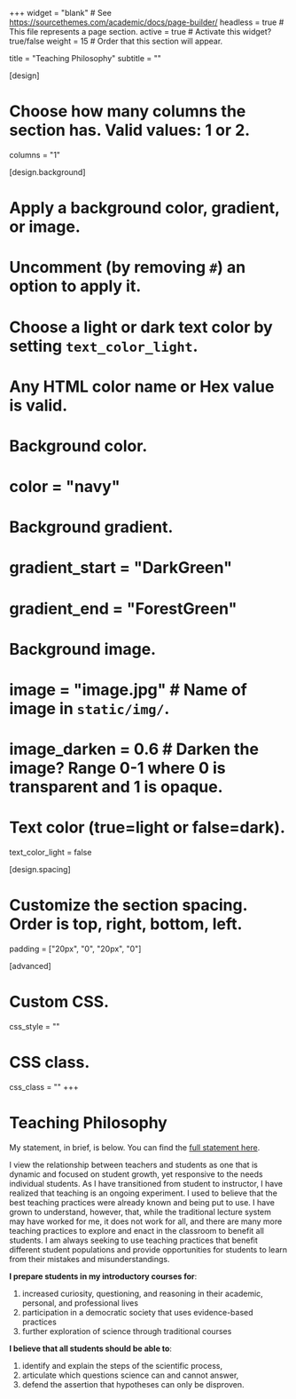 +++
widget = "blank"  # See https://sourcethemes.com/academic/docs/page-builder/
headless = true  # This file represents a page section.
active = true  # Activate this widget? true/false
weight = 15  # Order that this section will appear.

title = "Teaching Philosophy"
subtitle = ""

[design]
  # Choose how many columns the section has. Valid values: 1 or 2.
  columns = "1"

[design.background]
  # Apply a background color, gradient, or image.
  #   Uncomment (by removing `#`) an option to apply it.
  #   Choose a light or dark text color by setting `text_color_light`.
  #   Any HTML color name or Hex value is valid.

  # Background color.
  # color = "navy"
  
  # Background gradient.
  # gradient_start = "DarkGreen"
  # gradient_end = "ForestGreen"
  
  # Background image.
  # image = "image.jpg"  # Name of image in `static/img/`.
  # image_darken = 0.6  # Darken the image? Range 0-1 where 0 is transparent and 1 is opaque.

  # Text color (true=light or false=dark).
  text_color_light = false

[design.spacing]
  # Customize the section spacing. Order is top, right, bottom, left.
  padding = ["20px", "0", "20px", "0"]

[advanced]
 # Custom CSS. 
 css_style = ""
 
 # CSS class.
 css_class = ""
+++
# Teaching Philosophy

My statement, in brief, is below. You can find the [full statement here](files/Schwabacher-James_Teaching-Statement_2018v1.pdf).

I view the relationship between teachers and students as one that is dynamic and focused on student growth, yet responsive to the needs individual students. As I have transitioned from student to instructor, I have realized that teaching is an ongoing experiment. I used to believe that the best teaching practices were already known and being put to use. I have grown to understand, however, that, while the traditional lecture system may have worked for me, it does not work for all, and there are many more teaching practices to explore and enact in the classroom to benefit all students. I am always seeking to use teaching practices that benefit different student populations and provide opportunities for students to learn from their mistakes and misunderstandings.

**I prepare students in my introductory courses for**:

1. increased curiosity, questioning, and reasoning in their academic, personal, and professional lives
2. participation in a democratic society that uses evidence-based practices
3. further exploration of science through traditional courses

**I believe that all students should be able to**:

1. identify and explain the steps of the scientific process,
2. articulate which questions science can and cannot answer,
3. defend the assertion that hypotheses can only be disproven.

